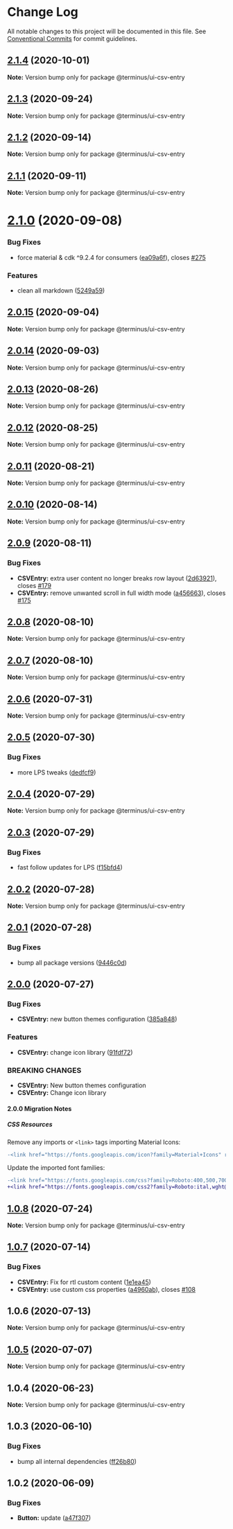 # Change Log

All notable changes to this project will be documented in this file.
See [Conventional Commits](https://conventionalcommits.org) for commit guidelines.

## [2.1.4](https://github.com/GetTerminus/terminus-oss/compare/@terminus/ui-csv-entry@2.1.3...@terminus/ui-csv-entry@2.1.4) (2020-10-01)

**Note:** Version bump only for package @terminus/ui-csv-entry





## [2.1.3](https://github.com/GetTerminus/terminus-oss/compare/@terminus/ui-csv-entry@2.1.2...@terminus/ui-csv-entry@2.1.3) (2020-09-24)

**Note:** Version bump only for package @terminus/ui-csv-entry





## [2.1.2](https://github.com/GetTerminus/terminus-oss/compare/@terminus/ui-csv-entry@2.1.1...@terminus/ui-csv-entry@2.1.2) (2020-09-14)

**Note:** Version bump only for package @terminus/ui-csv-entry





## [2.1.1](https://github.com/GetTerminus/terminus-oss/compare/@terminus/ui-csv-entry@2.1.0...@terminus/ui-csv-entry@2.1.1) (2020-09-11)

**Note:** Version bump only for package @terminus/ui-csv-entry





# [2.1.0](https://github.com/GetTerminus/terminus-oss/compare/@terminus/ui-csv-entry@2.0.15...@terminus/ui-csv-entry@2.1.0) (2020-09-08)


### Bug Fixes

* force material & cdk ^9.2.4 for consumers ([ea09a6f](https://github.com/GetTerminus/terminus-oss/commit/ea09a6ff88a1ea239fe0e24cb011abfb3ffc8908)), closes [#275](https://github.com/GetTerminus/terminus-oss/issues/275)


### Features

* clean all markdown ([5249a59](https://github.com/GetTerminus/terminus-oss/commit/5249a59486be63b6d9a0be7a801defb9b6adcedc))





## [2.0.15](https://github.com/GetTerminus/terminus-oss/compare/@terminus/ui-csv-entry@2.0.14...@terminus/ui-csv-entry@2.0.15) (2020-09-04)

**Note:** Version bump only for package @terminus/ui-csv-entry





## [2.0.14](https://github.com/GetTerminus/terminus-oss/compare/@terminus/ui-csv-entry@2.0.13...@terminus/ui-csv-entry@2.0.14) (2020-09-03)

**Note:** Version bump only for package @terminus/ui-csv-entry

## [2.0.13](https://github.com/GetTerminus/terminus-oss/compare/@terminus/ui-csv-entry@2.0.12...@terminus/ui-csv-entry@2.0.13) (2020-08-26)

**Note:** Version bump only for package @terminus/ui-csv-entry

## [2.0.12](https://github.com/GetTerminus/terminus-oss/compare/@terminus/ui-csv-entry@2.0.11...@terminus/ui-csv-entry@2.0.12) (2020-08-25)

**Note:** Version bump only for package @terminus/ui-csv-entry

## [2.0.11](https://github.com/GetTerminus/terminus-oss/compare/@terminus/ui-csv-entry@2.0.10...@terminus/ui-csv-entry@2.0.11) (2020-08-21)

**Note:** Version bump only for package @terminus/ui-csv-entry

## [2.0.10](https://github.com/GetTerminus/terminus-oss/compare/@terminus/ui-csv-entry@2.0.9...@terminus/ui-csv-entry@2.0.10) (2020-08-14)

**Note:** Version bump only for package @terminus/ui-csv-entry

## [2.0.9](https://github.com/GetTerminus/terminus-oss/compare/@terminus/ui-csv-entry@2.0.8...@terminus/ui-csv-entry@2.0.9) (2020-08-11)

### Bug Fixes

* **CSVEntry:** extra user content no longer breaks row layout ([2d63921](https://github.com/GetTerminus/terminus-oss/commit/2d6392102f8a93318f5bdd067983fab6dc23df33)), closes [#179](https://github.com/GetTerminus/terminus-oss/issues/179)
* **CSVEntry:** remove unwanted scroll in full width mode ([a456663](https://github.com/GetTerminus/terminus-oss/commit/a45666380f1f9154abc63c58409b187b21f230d2)), closes [#175](https://github.com/GetTerminus/terminus-oss/issues/175)

## [2.0.8](https://github.com/GetTerminus/terminus-oss/compare/@terminus/ui-csv-entry@2.0.7...@terminus/ui-csv-entry@2.0.8) (2020-08-10)

**Note:** Version bump only for package @terminus/ui-csv-entry

## [2.0.7](https://github.com/GetTerminus/terminus-oss/compare/@terminus/ui-csv-entry@2.0.6...@terminus/ui-csv-entry@2.0.7) (2020-08-10)

**Note:** Version bump only for package @terminus/ui-csv-entry

## [2.0.6](https://github.com/GetTerminus/terminus-oss/compare/@terminus/ui-csv-entry@2.0.5...@terminus/ui-csv-entry@2.0.6) (2020-07-31)

**Note:** Version bump only for package @terminus/ui-csv-entry

## [2.0.5](https://github.com/GetTerminus/terminus-oss/compare/@terminus/ui-csv-entry@2.0.4...@terminus/ui-csv-entry@2.0.5) (2020-07-30)

### Bug Fixes

* more LPS tweaks ([dedfcf9](https://github.com/GetTerminus/terminus-oss/commit/dedfcf947e3bcd33041b388ccab9bcc5bf273f51))

## [2.0.4](https://github.com/GetTerminus/terminus-oss/compare/@terminus/ui-csv-entry@2.0.3...@terminus/ui-csv-entry@2.0.4) (2020-07-29)

**Note:** Version bump only for package @terminus/ui-csv-entry

## [2.0.3](https://github.com/GetTerminus/terminus-oss/compare/@terminus/ui-csv-entry@2.0.2...@terminus/ui-csv-entry@2.0.3) (2020-07-29)

### Bug Fixes

* fast follow updates for LPS ([f15bfd4](https://github.com/GetTerminus/terminus-oss/commit/f15bfd4fa088da2fea76e9964c664bad8844e740))

## [2.0.2](https://github.com/GetTerminus/terminus-oss/compare/@terminus/ui-csv-entry@2.0.1...@terminus/ui-csv-entry@2.0.2) (2020-07-28)

**Note:** Version bump only for package @terminus/ui-csv-entry

## [2.0.1](https://github.com/GetTerminus/terminus-oss/compare/@terminus/ui-csv-entry@2.0.0...@terminus/ui-csv-entry@2.0.1) (2020-07-28)

### Bug Fixes

* bump all package versions ([9446c0d](https://github.com/GetTerminus/terminus-oss/commit/9446c0d5cde3bd693cfba7cabbfd2db443a47b00))

## [2.0.0](https://github.com/GetTerminus/terminus-oss/compare/@terminus/ui-csv-entry@1.0.8...@terminus/ui-csv-entry@2.0.0) (2020-07-27)

### Bug Fixes

* **CSVEntry:** new button themes configuration ([385a848](https://github.com/GetTerminus/terminus-oss/commit/385a848c53cd226b8c54f90c0377b83f7a64a2b3))

### Features

* **CSVEntry:** change icon library ([91fdf72](https://github.com/GetTerminus/terminus-oss/commit/91fdf721f22fdd7e23d6a9bc52bcf31b38831b34))

### BREAKING CHANGES

* **CSVEntry:** New button themes configuration
* **CSVEntry:** Change icon library

#### 2.0.0 Migration Notes

##### CSS Resources

Remove any imports or `<link>` tags importing Material Icons:

```diff
-<link href="https://fonts.googleapis.com/icon?family=Material+Icons" rel="stylesheet">
```

Update the imported font families:

```diff
-<link href="https://fonts.googleapis.com/css?family=Roboto:400,500,700" rel="stylesheet">
+<link href="https://fonts.googleapis.com/css2?family=Roboto:ital,wght@0,400;0,500;0,700;1,400&display=swap" rel="stylesheet">
```

## [1.0.8](https://github.com/GetTerminus/terminus-oss/compare/@terminus/ui-csv-entry@1.0.7...@terminus/ui-csv-entry@1.0.8) (2020-07-24)

**Note:** Version bump only for package @terminus/ui-csv-entry

## [1.0.7](https://github.com/GetTerminus/terminus-oss/compare/@terminus/ui-csv-entry@1.0.6...@terminus/ui-csv-entry@1.0.7) (2020-07-14)

### Bug Fixes

* **CSVEntry:** Fix for rtl custom content ([1e1ea45](https://github.com/GetTerminus/terminus-oss/commit/1e1ea45b8d02a0bae559b158a7f48814bdaf35a3))
* **CSVEntry:** use custom css properties ([a4960ab](https://github.com/GetTerminus/terminus-oss/commit/a4960abdc7bdf0c30a024d8d9394ed23386d4d1b)), closes [#108](https://github.com/GetTerminus/terminus-oss/issues/108)

## 1.0.6 (2020-07-13)

**Note:** Version bump only for package @terminus/ui-csv-entry

## [1.0.5](https://github.com/GetTerminus/terminus-oss/compare/@terminus/ui-csv-entry@1.0.4...@terminus/ui-csv-entry@1.0.5) (2020-07-07)

**Note:** Version bump only for package @terminus/ui-csv-entry

## 1.0.4 (2020-06-23)

**Note:** Version bump only for package @terminus/ui-csv-entry

## 1.0.3 (2020-06-10)

### Bug Fixes

* bump all internal dependencies ([ff26b80](https://github.com/GetTerminus/terminus-oss/commit/ff26b806bb599401f006996be5b567a378e68ef3))

## 1.0.2 (2020-06-09)

### Bug Fixes

* **Button:** update ([a47f307](https://github.com/GetTerminus/terminus-oss/commit/a47f30757b9216d6ee76788c117e76eacf5289e5))
